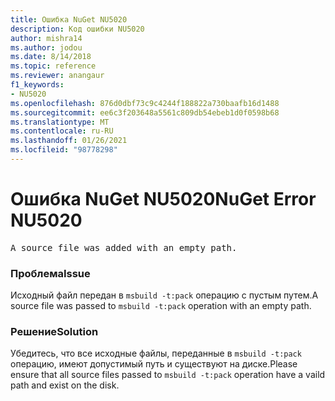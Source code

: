 ```yaml
---
title: Ошибка NuGet NU5020
description: Код ошибки NU5020
author: mishra14
ms.author: jodou
ms.date: 8/14/2018
ms.topic: reference
ms.reviewer: anangaur
f1_keywords:
- NU5020
ms.openlocfilehash: 876d0dbf73c9c4244f188822a730baafb16d1488
ms.sourcegitcommit: ee6c3f203648a5561c809db54ebeb1d0f0598b68
ms.translationtype: MT
ms.contentlocale: ru-RU
ms.lasthandoff: 01/26/2021
ms.locfileid: "98778298"
---
```

# <a name="nuget-error-nu5020"></a><span data-ttu-id="2c44c-103">Ошибка NuGet NU5020</span><span class="sxs-lookup"><span data-stu-id="2c44c-103">NuGet Error NU5020</span></span>
<pre>A source file was added with an empty path.</pre>

### <a name="issue"></a><span data-ttu-id="2c44c-104">Проблема</span><span class="sxs-lookup"><span data-stu-id="2c44c-104">Issue</span></span>

<span data-ttu-id="2c44c-105">Исходный файл передан в `msbuild -t:pack` операцию с пустым путем.</span><span class="sxs-lookup"><span data-stu-id="2c44c-105">A source file was passed to `msbuild -t:pack` operation with an empty path.</span></span>


### <a name="solution"></a><span data-ttu-id="2c44c-106">Решение</span><span class="sxs-lookup"><span data-stu-id="2c44c-106">Solution</span></span>

<span data-ttu-id="2c44c-107">Убедитесь, что все исходные файлы, переданные в `msbuild -t:pack` операцию, имеют допустимый путь и существуют на диске.</span><span class="sxs-lookup"><span data-stu-id="2c44c-107">Please ensure that all source files passed to `msbuild -t:pack` operation have a vaild path and exist on the disk.</span></span>

